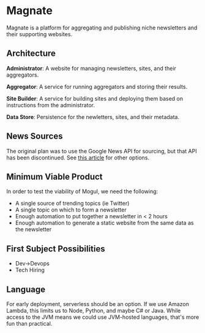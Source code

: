 # Magnate

Magnate is a platform for aggregating and publishing niche newsletters and their supporting websites.

## Architecture

**Administrator**: A website for managing newsletters, sites, and their aggregators.

**Aggregator**: A service for running aggregators and storing their results.

**Site Builder**: A service for building sites and deploying them based on instructions from the administrator.

**Data Store**: Persistence for the newletters, sites, and their metadata.

## News Sources

The original plan was to use the Google News API for sourcing, but that API has been discontinued. See [this article](https://www.quora.com/With-Google-News-API-going-away-what-is-the-best-option-for-company-news-search-feed) for other options.

## Minimum Viable Product

In order to test the viability of Mogul, we need the following:

* A single source of trending topics (ie Twitter)
* A single topic on which to form a newsletter
* Enough automation to put together a newsletter in < 2 hours
* Enough automation to generate a static website from the same data as the newsletter

## First Subject Possibilities

* Dev->Devops
* Tech Hiring

## Language

For early deployment, serverless should be an option. If we use Amazon Lambda, this limits us to Node, Python, and maybe C# or Java. While access to the JVM means we could use JVM-hosted languages, that's more fun than practical.


